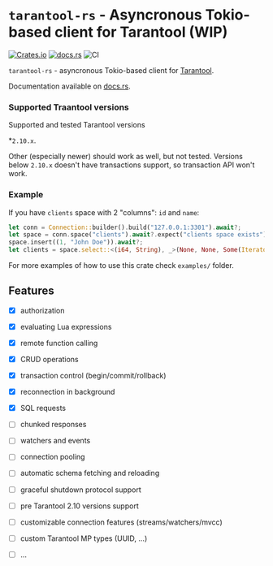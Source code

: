 # `tarantool-rs` - Asyncronous Tokio-based client for Tarantool (WIP)

[![Crates.io](https://img.shields.io/crates/v/tarantool-rs)](https://crates.io/crates/tarantool-rs)
[![docs.rs](https://img.shields.io/docsrs/tarantool-rs/latest)](https://docs.rs/tarantool-rs/latest)
![CI](https://github.com/Flowneee/tarantool-rs/actions/workflows/ci.yml/badge.svg)

`tarantool-rs` - asyncronous Tokio-based client for [Tarantool](https://www.tarantool.io).

Documentation available on [docs.rs](https://docs.rs/tarantool-rs/latest).

### Supported Traantool versions

Supported and tested Tarantool versions

*`2.10.x`. 

Other (especially newer) should work as well, but not tested. Versions below `2.10.x`
doesn't have transactions support, so transaction API won't work.

### Example

If you have `clients` space with 2 "columns": `id` and `name`:

``` rust
let conn = Connection::builder().build("127.0.0.1:3301").await?;
let space = conn.space("clients").await?.expect("clients space exists");
space.insert((1, "John Doe")).await?;
let clients = space.select::<(i64, String), _>(None, None, Some(IteratorType::All), ()).await?;
```

For more examples of how to use this crate check `examples/` folder. 

## Features

* [x] authorization
* [x] evaluating Lua expressions
* [x] remote function calling
* [x] CRUD operations
* [x] transaction control (begin/commit/rollback)
* [x] reconnection in background
* [x] SQL requests
* [ ] chunked responses
* [ ] watchers and events
* [ ] connection pooling
* [ ] automatic schema fetching and reloading
* [ ] graceful shutdown protocol support
* [ ] pre Tarantool 2.10 versions support
* [ ] customizable connection features (streams/watchers/mvcc)
* [ ] custom Tarantool MP types (UUID, ...)
* [ ] ...


